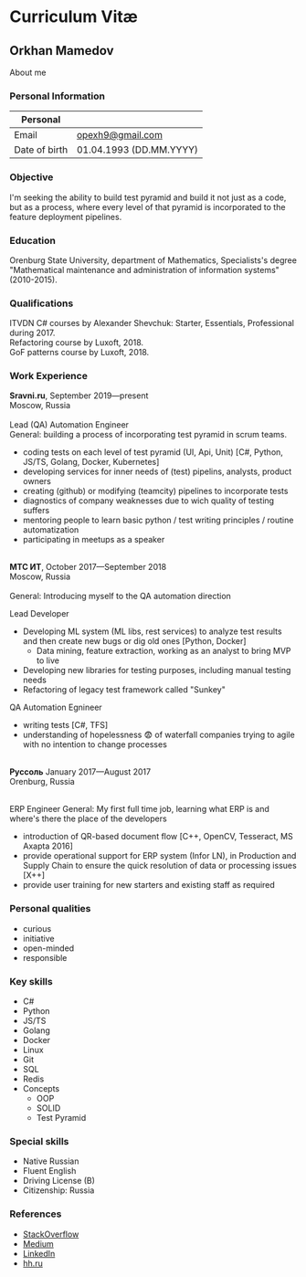 # Curriculum Vitæ

## Orkhan Mamedov
About me

### Personal Information

| Personal         	|   	|
|---------------	|---	|
| Email         	| opexh9@gmail.com  	|
| Date of birth 	| 01.04.1993 (DD.MM.YYYY)  	|

### Objective

I'm seeking the ability to build test pyramid and build it not just as a code, but as a process, where every level of 
that pyramid is incorporated to the feature deployment pipelines.

### Education

Orenburg State University, department of Mathematics, Specialists's degree 
"Mathematical maintenance and administration of information systems" (2010-2015).

### Qualifications

ITVDN C# courses by Alexander Shevchuk: Starter, Essentials, Professional during 2017. <br>
Refactoring course by Luxoft, 2018.<br>
GoF patterns course by Luxoft, 2018.<br>

### Work Experience

<b>Sravni.ru</b>, September 2019—present<br>
Moscow, Russia<br><br>
Lead (QA) Automation Engineer<br>
General: building a process of incorporating test pyramid in scrum teams.
* coding tests on each level of test pyramid (UI, Api, Unit) [C#, Python, JS/TS, Golang, Docker, Kubernetes]
* developing services for inner needs of (test) pipelins, analysts, product owners
* creating (github) or modifying (teamcity) pipelines to incorporate tests
* diagnostics of company weaknesses due to wich quality of testing suffers
* mentoring people to learn basic python / test writing principles / routine automatization
* participating in meetups as a speaker<br><br>

<b>МТС ИТ</b>, October 2017—September 2018<br>
Moscow, Russia<br><br>
General: Introducing myself to the QA automation direction

Lead Developer<br>
* Developing ML system (ML libs, rest services) to analyze test results and then create new bugs or dig old ones [Python, Docker]
    * Data mining, feature extraction, working as an analyst to bring MVP to live
* Developing new libraries for testing purposes, including manual testing needs
* Refactoring of legacy test framework called "Sunkey"

QA Automation Egnineer<br>
* writing tests [C#, TFS]
* understanding of hopelessness :fearful: of waterfall companies trying to agile with no intention to change processes<br><br>

<b>Руссоль</b> January 2017—August 2017<br>
Orenburg, Russia<br><br>

ERP Engineer
General: My first full time job, learning what ERP is and where's there the place of the developers
* introduction of QR-based document flow [C++, OpenCV, Tesseract, MS Axapta 2016]
* provide operational support for ERP system (Infor LN), in Production and Supply Chain to ensure the quick resolution of data or processing issues [X++]
* provide user training for new starters and existing staff as required


### Personal qualities
* curious
* initiative
* open-minded
* responsible

### Key skills
* C#
* Python
* JS/TS
* Golang
* Docker
* Linux
* Git
* SQL
* Redis
* Concepts
    * OOP
    * SOLID
    * Test Pyramid

### Special skills
* Native Russian
* Fluent English
* Driving License (B)
* Citizenship: Russia

### References
* [StackOverflow](khttps://stackoverflow.com/users/3741692/orkhan-m)
* [Medium](https://medium.com/@opxh)
* [LinkedIn](https://www.linkedin.com/in/orkhan-mamedov-1baa6b170/)
* [hh.ru](https://hh.ru/applicant/resumes/view?resume=875d43a7ff028ea0260039ed1f6f437a66706e)